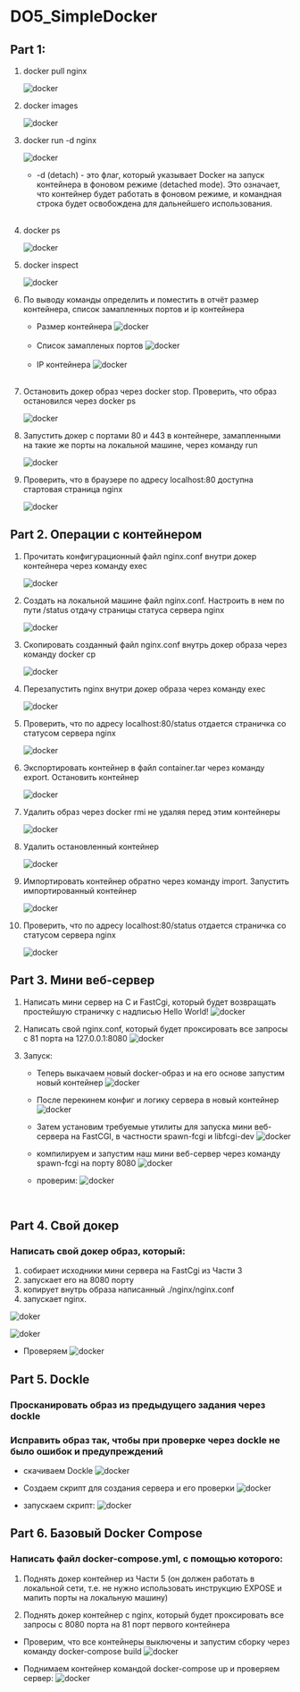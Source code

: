 # DO5_SimpleDocker
## Part 1:
1. docker pull nginx

    ![docker](screen/quest1.1.png)
    <br>

2.  docker images

    ![docker](screen/quest1.2.png)
    <br>

3. docker run -d nginx

    ![docker](screen/quest1.3.png)

    - -d (detach) - это флаг, который указывает Docker на запуск контейнера в фоновом режиме (detached mode). Это означает, что контейнер будет работать в фоновом режиме, и командная строка будет освобождена для дальнейшего использования.
    <br>

4. docker ps

    ![docker](screen/quest1.4.png)
    <br>

5. docker inspect

    ![docker](screen/quest1.5.png)
    <br>

6. По выводу команды определить и поместить в отчёт размер контейнера, список замапленных портов и ip контейнера

    - Размер контейнера
    ![docker](screen/size-container.png)
    <br>

    - Список замапленых портов
    ![docker](screen/ports-lists.png)
    <br>

    - IP контейнера
    ![docker](screen/ip-container.png)
    <br>

7. Остановить докер образ через docker stop. Проверить, что образ остановился через docker ps

    ![docker](screen/quest1.7.png)
    <br>

8. Запустить докер с портами 80 и 443 в контейнере, замапленными на такие же порты на локальной машине, через команду run

    ![docker](screen/quest1.8.png)
    <br>

9. Проверить, что в браузере по адресу localhost:80 доступна стартовая страница nginx

    ![docker](screen/quest1.9.png)
    <br>

## Part 2. Операции с контейнером

1. Прочитать конфигурационный файл nginx.conf внутри докер контейнера через команду exec

    ![docker](screen/quest2.1.png)
    <br>

2. Создать на локальной машине файл nginx.conf. Настроить в нем по пути /status отдачу страницы статуса сервера nginx

    ![docker](screen/quest2.2.png)
    <br>

3. Скопировать созданный файл nginx.conf внутрь докер образа через команду docker cp
    
    ![docker](screen/quest2.3.png)
    <br>

4. Перезапустить nginx внутри докер образа через команду exec
    
    ![docker](screen/quest2.4.png)
    <br>

5. Проверить, что по адресу localhost:80/status отдается страничка со статусом сервера nginx

    ![docker](screen/quest2.5.png)
    <br>

6. Экспортировать контейнер в файл container.tar через команду export. Остановить контейнер

    ![docker](screen/quest2.6.png)
    <br>

7. Удалить образ через docker rmi не удаляя перед этим контейнеры

    ![docker](screen/quest2.7.png)
    <br>

8. Удалить остановленный контейнер

    ![docker](screen/quest2.8.png)
    <br>

9. Импортировать контейнер обратно через команду import. Запустить импортированный контейнер

    ![docker](screen/quest2.9.png)
    <br>

10. Проверить, что по адресу localhost:80/status отдается страничка со статусом сервера nginx

    ![docker](screen/quest2.10.png)
    <br>


## Part 3. Мини веб-сервер

1. Написать мини сервер на C и FastCgi, который будет возвращать простейшую страничку с надписью Hello World!
    ![docker](screen/quest3.1.png)
    <br>

2. Написать свой nginx.conf, который будет проксировать все запросы с 81 порта на 127.0.0.1:8080
    ![docker](screen/quest3.2.png)
    <br>

3. Запуск:

    - Теперь выкачаем новый docker-образ и на его основе запустим новый контейнер
    ![docker](screen/quest3.run-port.png)

    - После перекинем конфиг и логику сервера в новый контейнер
    ![docker](screen/quest3-cp.png)

    - Затем установим требуемые утилиты для запуска мини веб-сервера на FastCGI, в частности spawn-fcgi и libfcgi-dev
    ![docker](screen/quest3.install.png)

    - компилируем и запустим наш мини веб-сервер через команду spawn-fcgi на порту 8080
    ![docker](screen/quest3.start.png)

    - проверим:
    ![docker](screen/quest3.final.png)
    <br>

## Part 4. Свой докер

### Написать свой докер образ, который:
1. собирает исходники мини сервера на FastCgi из Части 3
2. запускает его на 8080 порту
3. копирует внутрь образа написанный ./nginx/nginx.conf
4. запускает nginx.

![doker](screen/quest4.build.png)
<br>

![doker](screen/quest4.images.png)
<br>

- Проверяем
![docker](screen/quest4.finish.png)


## Part 5. Dockle
### Просканировать образ из предыдущего задания через dockle 
### Исправить образ так, чтобы при проверке через dockle не было ошибок и предупреждений

- скачиваем Dockle
![docker](screen/quest5.dockle.png)

- Создаем скрипт для создания сервера и его проверки
![docker](screen/quest5.check.png)

- запускаем скрипт:
![docker](screen/quest5.final.png)


## Part 6. Базовый Docker Compose
### Написать файл docker-compose.yml, с помощью которого:
1. Поднять докер контейнер из Части 5 (он должен работать в локальной сети, т.е. не нужно использовать инструкцию EXPOSE и мапить порты на локальную машину)

2. Поднять докер контейнер с nginx, который будет проксировать все запросы с 8080 порта на 81 порт первого контейнера

- Проверим, что все контейнеры выключены и запустим сборку через команду docker-compose build
![docker](screen/quest6.compose.png)

- Поднимаем контейнер командой docker-compose up и проверяем сервер:
![docker](screen/quest6.final.png)
